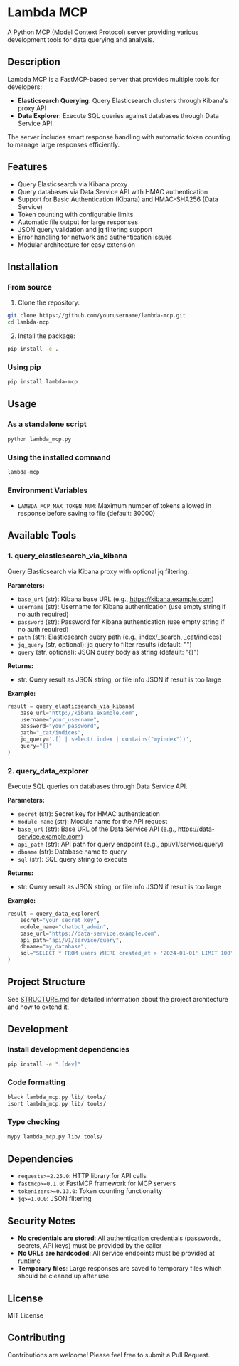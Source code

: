 # Lambda MCP

A Python MCP (Model Context Protocol) server providing various development tools for data querying and analysis.

## Description

Lambda MCP is a FastMCP-based server that provides multiple tools for developers:
- **Elasticsearch Querying**: Query Elasticsearch clusters through Kibana's proxy API
- **Data Explorer**: Execute SQL queries against databases through Data Service API

The server includes smart response handling with automatic token counting to manage large responses efficiently.

## Features

- Query Elasticsearch via Kibana proxy
- Query databases via Data Service API with HMAC authentication
- Support for Basic Authentication (Kibana) and HMAC-SHA256 (Data Service)
- Token counting with configurable limits
- Automatic file output for large responses
- JSON query validation and jq filtering support
- Error handling for network and authentication issues
- Modular architecture for easy extension

## Installation

### From source

1. Clone the repository:
```bash
git clone https://github.com/yourusername/lambda-mcp.git
cd lambda-mcp
```

2. Install the package:
```bash
pip install -e .
```

### Using pip

```bash
pip install lambda-mcp
```

## Usage

### As a standalone script

```bash
python lambda_mcp.py
```

### Using the installed command

```bash
lambda-mcp
```

### Environment Variables

- `LAMBDA_MCP_MAX_TOKEN_NUM`: Maximum number of tokens allowed in response before saving to file (default: 30000)

## Available Tools

### 1. query_elasticsearch_via_kibana

Query Elasticsearch via Kibana proxy with optional jq filtering.

**Parameters:**
- `base_url` (str): Kibana base URL (e.g., https://kibana.example.com)
- `username` (str): Username for Kibana authentication (use empty string if no auth required)
- `password` (str): Password for Kibana authentication (use empty string if no auth required)
- `path` (str): Elasticsearch query path (e.g., index/_search, _cat/indices)
- `jq_query` (str, optional): jq query to filter results (default: "")
- `query` (str, optional): JSON query body as string (default: "{}")

**Returns:**
- str: Query result as JSON string, or file info JSON if result is too large

**Example:**
```python
result = query_elasticsearch_via_kibana(
    base_url="http://kibana.example.com",
    username="your_username",
    password="your_password",
    path="_cat/indices",
    jq_query='.[] | select(.index | contains("myindex"))',
    query="{}"
)
```

### 2. query_data_explorer

Execute SQL queries on databases through Data Service API.

**Parameters:**
- `secret` (str): Secret key for HMAC authentication
- `module_name` (str): Module name for the API request
- `base_url` (str): Base URL of the Data Service API (e.g., https://data-service.example.com)
- `api_path` (str): API path for query endpoint (e.g., api/v1/service/query)
- `dbname` (str): Database name to query
- `sql` (str): SQL query string to execute

**Returns:**
- str: Query result as JSON string, or file info JSON if result is too large

**Example:**
```python
result = query_data_explorer(
    secret="your_secret_key",
    module_name="chatbot_admin",
    base_url="https://data-service.example.com",
    api_path="api/v1/service/query",
    dbname="my_database",
    sql="SELECT * FROM users WHERE created_at > '2024-01-01' LIMIT 100"
)
```

## Project Structure

See [STRUCTURE.md](STRUCTURE.md) for detailed information about the project architecture and how to extend it.

## Development

### Install development dependencies

```bash
pip install -e ".[dev]"
```

### Code formatting

```bash
black lambda_mcp.py lib/ tools/
isort lambda_mcp.py lib/ tools/
```

### Type checking

```bash
mypy lambda_mcp.py lib/ tools/
```

## Dependencies

- `requests>=2.25.0`: HTTP library for API calls
- `fastmcp>=0.1.0`: FastMCP framework for MCP servers
- `tokenizers>=0.13.0`: Token counting functionality
- `jq>=1.0.0`: JSON filtering

## Security Notes

- **No credentials are stored**: All authentication credentials (passwords, secrets, API keys) must be provided by the caller
- **No URLs are hardcoded**: All service endpoints must be provided at runtime
- **Temporary files**: Large responses are saved to temporary files which should be cleaned up after use


## License

MIT License

## Contributing

Contributions are welcome! Please feel free to submit a Pull Request.